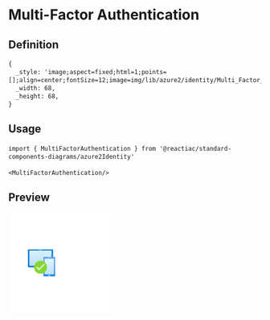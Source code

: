 # Multi-Factor Authentication

## Definition

```
{
  _style: 'image;aspect=fixed;html=1;points=[];align=center;fontSize=12;image=img/lib/azure2/identity/Multi_Factor_Authentication.svg;strokeColor=none;',
  _width: 68,
  _height: 68,
}
```

## Usage

```
import { MultiFactorAuthentication } from '@reactiac/standard-components-diagrams/azure2Identity'

<MultiFactorAuthentication/>
```

## Preview

<img src="./multi-factor-authentication.png" width="200"/>
